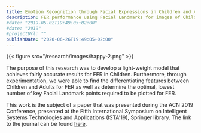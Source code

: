 ```yaml
---
title: Emotion Recognition through Facial Expressions in Children and Adults using Deep Neural Network
description: FER performance using Facial Landmarks for images of Children and Adults
#date: "2019-05-02T19:49:05+02:00"
#date: "2019"
#projectUrl: ""
publishDate: "2020-06-26T19:49:05+02:00"
---
```




{{< figure src="/research/images/happy-2.png" >}}

<!--more-->
<!--
```YAML
---
title: 
description: 
date: "2019-05-02T19:47:09+02:00"
jobDate: 201
work: []
techs: []
designs: []
thumbnail: 
projectUrl: 
testimonial:
  name: 
  role: 
  image: 
  text: 
---
```
-->
<!--
Here are some explanations about the portfolio FrontMatter:
- `jobDate` is the year displayed on the list and show of your project
- `work` is displayed on the list of projects. It is an array of type of job that you did on the project.
- `techs` and `designs` are displayed on the show page of your project. It is an array of tools you used on the project
- `thumbnail` is a image file displayed both for the list and show of the project
- `projectUrl` is the URL to the project.
- The `testimonial` params define the person giving your a testimonial as well as the text of the testimonial.

NB: if `techs`, `designs` or `projectUrl` is not defined, it will not be displayed at all.
-->

The purpose of this research was to develop a light-weight model that achieves fairly accurate results for FER in Children. Furthermore, through experimentation, we were able to find the differentiating features between Children and Adults for FER as well as determine the optimal, lowest number of key Facial Landmark points required to be plotted for FER. 

This work is the subject of a paper that was presented during the ACN 2019 Conference, presented at the Fifth International Symposium on Intelligent Systems Technologies and Applications (ISTA'19), Springer library. The link to the journal can be found [here](https://www.springer.com/gp/book/9789811539138).

